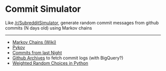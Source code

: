 # Commit Simulator
Like [/r/SubredditSimulator](https://www.reddit.com/r/SubredditSimulator/), generate random commit messages from github commits (N days old) using Markov chains

---
- [Markov Chains (Wiki)](https://en.wikipedia.org/wiki/Markov_chain)
- [Pykov](https://github.com/riccardoscalco/Pykov)
- [Commits from last Night](https://github.com/astanway/Commit-Logs-From-Last-Night)
- [Github Archives](https://www.githubarchive.org/) to fetch commit logs (with BigQuery?)
- [Weighted Random Choices in Python](http://code.activestate.com/recipes/117241/)
